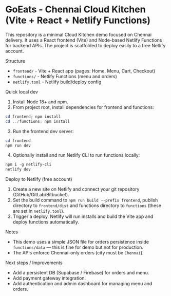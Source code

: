 # GoEats - Chennai Cloud Kitchen (Vite + React + Netlify Functions)

This repository is a minimal Cloud Kitchen demo focused on Chennai delivery. It uses a React frontend (Vite) and Node-based Netlify Functions for backend APIs. The project is scaffolded to deploy easily to a free Netlify account.

Structure
- `frontend/` - Vite + React app (pages: Home, Menu, Cart, Checkout)
- `functions/` - Netlify Functions (menu and orders)
- `netlify.toml` - Netlify build/deploy config

Quick local dev
1. Install Node 18+ and npm.
2. From project root, install dependencies for frontend and functions:

```powershell
cd frontend; npm install
cd ../functions; npm install
```

3. Run the frontend dev server:

```powershell
cd frontend
npm run dev
```

4. Optionally install and run Netlify CLI to run functions locally:

```powershell
npm i -g netlify-cli
netlify dev
```

Deploy to Netlify (free account)
1. Create a new site on Netlify and connect your git repository (GitHub/GitLab/Bitbucket).
2. Set the build command to `npm run build --prefix frontend`, publish directory to `frontend/dist` and functions directory to `functions` (these are set in `netlify.toml`).
3. Trigger a deploy. Netlify will run installs and build the Vite app and deploy functions automatically.

Notes
- This demo uses a simple JSON file for orders persistence inside `functions/data` — this is fine for demo but not for production.
- The APIs enforce Chennai-only orders (city must be `Chennai`).

Next steps / Improvements
- Add a persistent DB (Supabase / Firebase) for orders and menu.
- Add payment gateway integration.
- Add authentication and admin dashboard for managing menu and orders.
